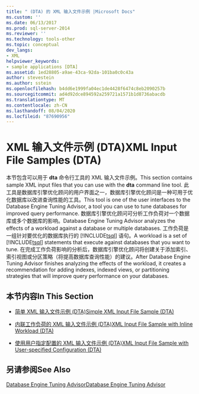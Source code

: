 ```yaml
---
title: " (DTA) 的 XML 输入文件示例 |Microsoft Docs"
ms.custom: ''
ms.date: 06/13/2017
ms.prod: sql-server-2014
ms.reviewer: ''
ms.technology: tools-other
ms.topic: conceptual
dev_langs:
- XML
helpviewer_keywords:
- sample applications [DTA]
ms.assetid: 1ed28805-a9ae-43ca-92da-101ba0c0c43a
author: stevestein
ms.author: sstein
ms.openlocfilehash: b4dd6e1999fa04ec1de4428f6474c8eb2090257b
ms.sourcegitcommit: ad4d92dce894592a259721a1571b1d8736abacdb
ms.translationtype: MT
ms.contentlocale: zh-CN
ms.lasthandoff: 08/04/2020
ms.locfileid: "87690956"
---
```

# <a name="xml-input-file-samples-dta"></a><span data-ttu-id="fefca-102">XML 输入文件示例 (DTA)</span><span class="sxs-lookup"><span data-stu-id="fefca-102">XML Input File Samples (DTA)</span></span>
  <span data-ttu-id="fefca-103">本节包含可以用于 **dta** 命令行工具的 XML 输入文件示例。</span><span class="sxs-lookup"><span data-stu-id="fefca-103">This section contains sample XML input files that you can use with the **dta** command line tool.</span></span> <span data-ttu-id="fefca-104">此工具是数据库引擎优化顾问的用户界面之一，数据库引擎优化顾问是一种可用于优化数据库以改进查询性能的工具。</span><span class="sxs-lookup"><span data-stu-id="fefca-104">This tool is one of the user interfaces to the Database Engine Tuning Advisor, a tool you can use to tune databases for improved query performance.</span></span> <span data-ttu-id="fefca-105">数据库引擎优化顾问可分析工作负荷对一个数据库或多个数据库的影响。</span><span class="sxs-lookup"><span data-stu-id="fefca-105">Database Engine Tuning Advisor analyzes the effects of a workload against a database or multiple databases.</span></span> <span data-ttu-id="fefca-106">工作负荷是一组针对要优化的数据库执行的 [!INCLUDE[tsql](../../includes/tsql-md.md)] 语句。</span><span class="sxs-lookup"><span data-stu-id="fefca-106">A workload is a set of [!INCLUDE[tsql](../../includes/tsql-md.md)] statements that execute against databases that you want to tune.</span></span> <span data-ttu-id="fefca-107">在完成工作负荷影响的分析后，数据库引擎优化顾问将创建关于添加索引、索引视图或分区策略（将提高数据库查询性能）的建议。</span><span class="sxs-lookup"><span data-stu-id="fefca-107">After Database Engine Tuning Advisor finishes analyzing the effects of the workload, it creates a recommendation for adding indexes, indexed views, or partitioning strategies that will improve query performance on your databases.</span></span>  
  
## <a name="in-this-section"></a><span data-ttu-id="fefca-108">本节内容</span><span class="sxs-lookup"><span data-stu-id="fefca-108">In This Section</span></span>  
  
-   [<span data-ttu-id="fefca-109">简单 XML 输入文件示例 (DTA)</span><span class="sxs-lookup"><span data-stu-id="fefca-109">Simple XML Input File Sample &#40;DTA&#41;</span></span>](simple-xml-input-file-sample-dta.md)  
  
-   [<span data-ttu-id="fefca-110">内联工作负荷的 XML 输入文件示例 (DTA)</span><span class="sxs-lookup"><span data-stu-id="fefca-110">XML Input File Sample with Inline Workload &#40;DTA&#41;</span></span>](xml-input-file-sample-with-inline-workload-dta.md)  
  
-   [<span data-ttu-id="fefca-111">使用用户指定配置的 XML 输入文件示例 (DTA)</span><span class="sxs-lookup"><span data-stu-id="fefca-111">XML Input File Sample with User-specified Configuration &#40;DTA&#41;</span></span>](xml-input-file-sample-with-user-specified-configuration-dta.md)  
  
## <a name="see-also"></a><span data-ttu-id="fefca-112">另请参阅</span><span class="sxs-lookup"><span data-stu-id="fefca-112">See Also</span></span>  
 [<span data-ttu-id="fefca-113">Database Engine Tuning Advisor</span><span class="sxs-lookup"><span data-stu-id="fefca-113">Database Engine Tuning Advisor</span></span>](../../relational-databases/performance/database-engine-tuning-advisor.md)  
  
  
